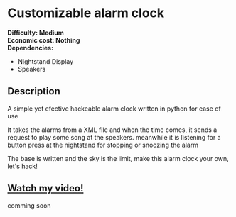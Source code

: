 # Customizable alarm clock

**Difficulty: Medium**  
**Economic cost: Nothing**  
**Dependencies:**
- Nightstand Display
- Speakers

## Description
A simple yet efective hackeable alarm clock written in python for ease of use

It takes the alarms from a XML file and when the time comes, it sends a request to play some song at the speakers.
meanwhile it is listening for a button press at the nightstand for stopping or snoozing the alarm

The base is written and the sky is the limit, make this alarm clock your own, let's hack!


## [Watch my video!]()
comming soon
